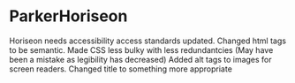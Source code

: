 # ParkerHoriseon
Horiseon needs accessibility access standards updated.
Changed html tags to be semantic.
Made CSS less bulky with less redundantcies (May have been a mistake as legibility has decreased)
Added alt tags to images for screen readers.
Changed title to something more appropriate
